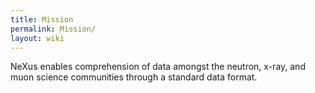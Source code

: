 ```yaml
---
title: Mission
permalink: Mission/
layout: wiki
---
```


NeXus enables comprehension of data amongst the neutron, x-ray, and muon
science communities through a standard data format.
